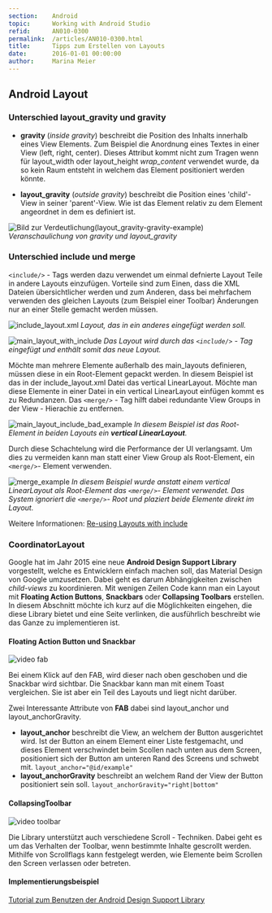 ```yaml
---
section:    Android
topic:      Working with Android Studio
refid:      AN010-0300
permalink:  /articles/AN010-0300.html
title:      Tipps zum Erstellen von Layouts
date:       2016-01-01 00:00:00
author:     Marina Meier
---
```


## Android Layout

### Unterschied layout_gravity und gravity


* **gravity** (*inside gravity*) beschreibt die Position des Inhalts innerhalb eines View Elements. Zum Beispiel die
Anordnung eines Textes in einer View (left, right, center). Dieses Attribut kommt nicht zum Tragen wenn für layout_width
oder layout_height *wrap_content* verwendet wurde, da so kein Raum entsteht in welchem das Element positioniert werden
könnte.

* **layout_gravity** (*outside gravity*) beschreibt die Position eines 'child'-View in seiner 'parent'-View. Wie ist das
Element relativ zu dem Element angeordnet in dem es definiert ist.

![Bild zur
Verdeutlichung(layout_gravity-gravity-example)](../../../BestPractices/public/images/AN010/0300/layout_gravity-gravity-example.png)
*Veranschaulichung von gravity und layout_gravity*


### Unterschied include und merge

`<include/>` - Tags werden dazu verwendet um einmal defnierte Layout Teile in andere Layouts einzufügen. Vorteile sind
zum Einen, dass die XML Dateien übersichtlicher werden und zum Anderen, dass bei mehrfachem verwenden des gleichen
Layouts (zum Beispiel einer Toolbar) Änderungen nur an einer Stelle gemacht werden müssen.

![include_layout.xml](../../../BestPractices/public/images/AN010/0300/include_layout_xml.png)
*Layout, das in ein anderes eingefügt werden soll.*

![main_layout_with_include](../../../BestPractices/public/images/AN010/0300/main_layout_with_include.png)
*Das Layout wird durch das `<include/>` - Tag eingefügt und enthält somit das neue Layout.*

Möchte man mehrere Elemente außerhalb des main_layouts definieren, müssen diese in ein Root-Element gepackt werden. In
diesem Beispiel ist das in der include_layout.xml Datei das vertical LinearLayout. Möchte man diese Elemente in einer
Datei in ein vertical LinearLayout einfügen kommt es zu Redundanzen. Das `<merge/>` - Tag hilft dabei redundante View
Groups in der View - Hierachie zu entfernen.

![main_layout_include_bad_example](../../../BestPractices/public/images/AN010/0300/main_layout_include_bad_example.png)
*In diesem Beispiel ist das Root-Element in beiden Layouts ein **vertical LinearLayout**.*

Durch diese Schachtelung wird die Performance der UI verlangsamt. Um dies zu vermeiden kann man statt einer View Group
als Root-Element, ein `<merge/>`- Element verwenden.

![merge_example](../../../BestPractices/public/images/AN010/0300/merge_example.png)
*In diesem Beispiel wurde anstatt einem vertical LinearLayout als Root-Element das `<merge/>`- Element verwendet. Das
System ignoriert die `<merge/>`- Root und plaziert beide Elemente direkt im Layout.*

Weitere Informationen: [Re-using Layouts with
include](http://developer.android.com/training/improving-layouts/reusing-layouts.html)

### CoordinatorLayout

Google hat im Jahr 2015 eine neue **Android Design Support Library** vorgestellt, welche es Entwicklern einfach machen
soll, das Material Design von Google umzusetzen. Dabei geht es darum Abhängigkeiten zwischen *child-views* zu
koordinieren.
Mit wenigen Zeilen Code kann man ein Layout mit **Floating Action Buttons**, **Snackbars** oder **Collapsing Toolbars**
erstellen. In diesem Abschnitt möchte ich kurz auf die Möglichkeiten eingehen, die diese Library bietet und eine Seite
verlinken, die ausführlich beschreibt wie das Ganze zu implementieren ist.

#### Floating Action Button und Snackbar

![video fab]()

Bei einem Klick auf den FAB, wird dieser nach oben geschoben und die Snackbar wird sichtbar.
Die Snackbar kann man mit einem Toast vergleichen. Sie ist aber ein Teil des Layouts und liegt nicht darüber.

Zwei Interessante Attribute von **FAB** dabei sind layout_anchor und layout_anchorGravity.

* **layout_anchor** beschreibt die View, an welchem der Button ausgerichtet wird. Ist der Button an einem Element einer
Liste festgemacht, und dieses Element verschwindet beim Scollen nach unten  aus dem Screen, positioniert sich der Button
am unteren Rand des Screens und schwebt mit.
`layout_anchor="@id/example"`
* **layout_anchorGravity** beschreibt an welchem Rand der View der Button positioniert sein soll.
`layout_anchorGravity="right|bottom" `

#### CollapsingToolbar

![video toolbar]()

Die Library unterstützt auch verschiedene Scroll - Techniken. Dabei geht es um das Verhalten der Toolbar, wenn bestimmte
Inhalte gescrollt werden. Mithilfe von Scrollflags kann festgelegt werden, wie Elemente beim Scrollen den Screen
verlassen oder betreten.

#### Implementierungsbeispiel

[Tutorial zum Benutzen der Android Design Support
Library](https://inthecheesefactory.com/blog/android-design-support-library-codelab/en)
